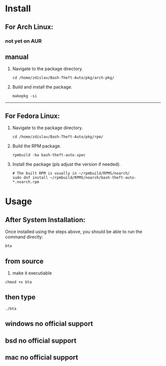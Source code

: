 # Install

## For Arch Linux:

### not yet on AUR

## manual

1.  Navigate to the package directory.
    ```
    cd /home/zdislav/Bash-Theft-Auto/pkg/arch-pkg/
    ```
    
2.  Build and install the package.
    ```
    makepkg -si
    ```

---

## For Fedora Linux:

1.  Navigate to the package directory.
    ```
    cd /home/zdislav/Bash-Theft-Auto/pkg/rpm/
    ```
    
2.  Build the RPM package.
    ```
    rpmbuild -ba bash-theft-auto.spec
    ```
    
3.  Install the package (pls adjust the version if needed).
    ```
    # The built RPM is usually in ~/rpmbuild/RPMS/noarch/
    sudo dnf install ~/rpmbuild/RPMS/noarch/bash-theft-auto-*.noarch.rpm
    ```
# Usage

## After System Installation:

Once installed using the steps above, you should be able to run the command directly:

```
bta
```

## from source

1. make it executiable 

```
chmod +x bta
```

## then type

```
./bta
```

## windows no official support
## bsd no official support
## mac no official support
